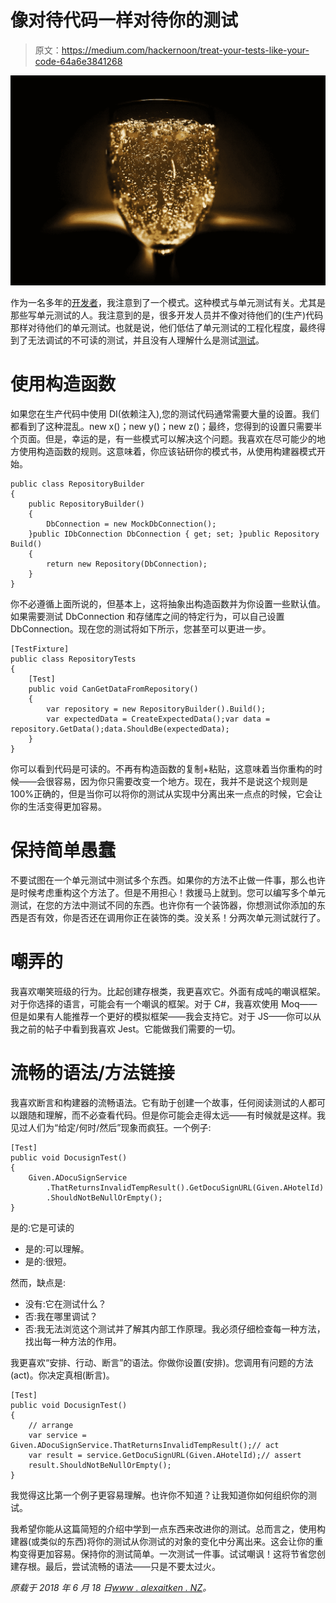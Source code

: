 # 像对待代码一样对待你的测试

> 原文：<https://medium.com/hackernoon/treat-your-tests-like-your-code-64a6e3841268>

![](img/4f7767e896c8c72c026491faf5eb0277.png)

作为一名多年的[开发者](https://hackernoon.com/tagged/developer)，我注意到了一个模式。这种模式与单元测试有关。尤其是那些写单元测试的人。我注意到的是，很多开发人员并不像对待他们的(生产)代码那样对待他们的单元测试。也就是说，他们低估了单元测试的工程化程度，最终得到了无法调试的不可读的测试，并且没有人理解什么是测试[测试](https://hackernoon.com/tagged/testing)。

# 使用构造函数

如果您在生产代码中使用 DI(依赖注入),您的测试代码通常需要大量的设置。我们都看到了这种混乱。new x()；new y()；new z()；最终，您得到的设置只需要半个页面。但是，幸运的是，有一些模式可以解决这个问题。我喜欢在尽可能少的地方使用构造函数的规则。这意味着，你应该钻研你的模式书，从使用构建器模式开始。

```
public class RepositoryBuilder
{
    public RepositoryBuilder()
    {
        DbConnection = new MockDbConnection();
    }public IDbConnection DbConnection { get; set; }public Repository Build()
    {
        return new Repository(DbConnection);
    }
}
```

你不必遵循上面所说的，但基本上，这将抽象出构造函数并为你设置一些默认值。如果需要测试 DbConnection 和存储库之间的特定行为，可以自己设置 DbConnection。现在您的测试将如下所示，您甚至可以更进一步。

```
[TestFixture]
public class RepositoryTests
{
    [Test]
    public void CanGetDataFromRepository()
    {
        var repository = new RepositoryBuilder().Build();
        var expectedData = CreateExpectedData();var data = repository.GetData();data.ShouldBe(expectedData);
    }
}
```

你可以看到代码是可读的。不再有构造函数的复制+粘贴，这意味着当你重构的时候——会很容易，因为你只需要改变一个地方。现在，我并不是说这个规则是 100%正确的，但是当你可以将你的测试从实现中分离出来一点点的时候，它会让你的生活变得更加容易。

# 保持简单愚蠢

不要试图在一个单元测试中测试多个东西。如果你的方法不止做一件事，那么也许是时候考虑重构这个方法了。但是不用担心！救援马上就到。您可以编写多个单元测试，在您的方法中测试不同的东西。也许你有一个装饰器，你想测试你添加的东西是否有效，你是否还在调用你正在装饰的类。没关系！分两次单元测试就行了。

# 嘲弄的

我喜欢嘲笑班级的行为。比起创建存根类，我更喜欢它。外面有成吨的嘲讽框架。对于你选择的语言，可能会有一个嘲讽的框架。对于 C#，我喜欢使用 Moq——但是如果有人能推荐一个更好的模拟框架——我会支持它。对于 JS——你可以从我之前的帖子中看到我喜欢 Jest。它能做我们需要的一切。

# 流畅的语法/方法链接

我喜欢断言和构建器的流畅语法。它有助于创建一个故事，任何阅读测试的人都可以跟随和理解，而不必查看代码。但是你可能会走得太远——有时候就是这样。我见过人们为“给定/何时/然后”现象而疯狂。一个例子:

```
[Test]
public void DocusignTest()
{
    Given.ADocuSignService
        .ThatReturnsInvalidTempResult().GetDocuSignURL(Given.AHotelId)
        .ShouldNotBeNullOrEmpty();
}
```

是的:它是可读的

*   是的:可以理解。
*   是的:很短。

然而，缺点是:

*   没有:它在测试什么？
*   否:我在哪里调试？
*   否:我无法浏览这个测试并了解其内部工作原理。我必须仔细检查每一种方法，找出每一种方法的作用。

我更喜欢“安排、行动、断言”的语法。你做你设置(安排)。您调用有问题的方法(act)。你决定真相(断言)。

```
[Test]
public void DocusignTest()
{
    // arrange
    var service = Given.ADocuSignService.ThatReturnsInvalidTempResult();// act  
    var result = service.GetDocuSignURL(Given.AHotelId);// assert
    result.ShouldNotBeNullOrEmpty();
}
```

我觉得这比第一个例子更容易理解。也许你不知道？让我知道你如何组织你的测试。

我希望你能从这篇简短的介绍中学到一点东西来改进你的测试。总而言之，使用构建器(或类似的东西)将你的测试从你测试的对象的变化中分离出来。这会让你的重构变得更加容易。保持你的测试简单。一次测试一件事。试试嘲讽！这将节省您创建存根。最后，尝试流畅的语法——只是不要太过火。

*原载于 2018 年 6 月 18 日*[*www . alexaitken . NZ*](https://www.alexaitken.nz/blog/treat-your-tests-like-your-code/)*。*